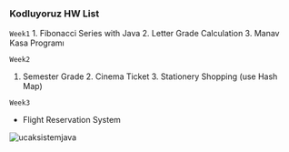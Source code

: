 ### Kodluyoruz HW List

```Week1```   1. Fibonacci Series with Java 2. Letter Grade Calculation 3. Manav Kasa Programı

```Week2```
1. Semester Grade 2. Cinema Ticket 3. Stationery Shopping (use Hash Map)


```Week3 ```

* Flight Reservation System


![ucaksistemjava](https://user-images.githubusercontent.com/23612249/126027948-ed55002c-21e6-4a88-8264-0426e7f83ce8.JPG)


